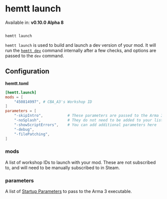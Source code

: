 # hemtt launch

Available in: **v0.10.0 Alpha 8**

<code>
hemtt launch
</code>

`hemtt launch` is used to build and launch a dev version of your mod. It will run the [`hemtt dev`](dev.md) command internally after a few checks, and options are passed to the `dev` command.

## Configuration

**hemtt.toml**

```toml
[hemtt.launch]
mods = [
    "450814997", # CBA_A3's Workshop ID
]
parameters = [
    "-skipIntro",           # These parameters are passed to the Arma 3 executable
    "-noSplash",            # They do not need to be added to your list
    "-showScriptErrors",    # You can add additional parameters here
    "-debug",
    "-filePatching",
]
```

### mods

A list of workshop IDs to launch with your mod. These are not subscribed to, and will need to be manually subscribed to in Steam.

### parameters

A list of [Startup Parameters](https://community.bistudio.com/wiki/Arma_3:_Startup_Parameters) to pass to the Arma 3 executable.
